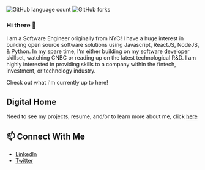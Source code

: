 ![GitHub language count](https://img.shields.io/github/languages/count/SkipPharaoh/SkipPharaoh?color=ff0000&style=plastic)
![GitHub forks](https://img.shields.io/github/forks/SkipPharaoh/SkipPharaoh?logoColor=ff0000&style=social)
### Hi there 👋

I am a Software Engineer originally from NYC! I have a huge interest in building open source software solutions using Javascript, ReactJS, NodeJS, & Python. In my spare time, I’m either building on my software developer skillset, watching CNBC or reading up on the latest technological R&D. I am highly interested in providing skills to a company within the fintech, investment, or technology industry. 

Check out what i'm currently up to here!

## Digital Home
Need to see my projects, resume, and/or to learn more about me, click [here]()

## 📫 Connect With Me
- [LinkedIn](https://www.linkedin.com/in/skippharaoh/)
- [Twitter](https://twitter.com/SKIP_Pharaoh)
<!--
**SkipPharaoh/SkipPharaoh** is a ✨ _special_ ✨ repository because its `README.md` (this file) appears on your GitHub profile.

Here are some ideas to get you started:

- 🔭 I’m currently working on ...
- 🌱 I’m currently learning ...
- 👯 I’m looking to collaborate on ...
- 🤔 I’m looking for help with ...
- 💬 Ask me about ...
- 📫 How to reach me: ...
- 😄 Pronouns: ...
- ⚡ Fun fact: ...
-->
